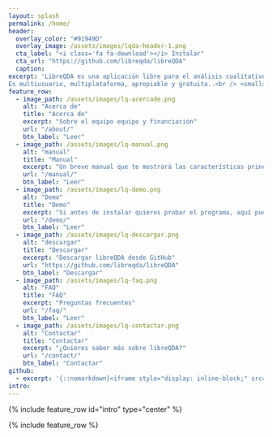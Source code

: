 ```yaml
---
layout: splash
permalink: /home/
header:
  overlay_color: "#91949D"
  overlay_image: /assets/images/lqda-header-1.png
  cta_label: "<i class='fa fa-download'></i> Instalar"
  cta_url: "https://github.com/libreqda/libreQDA"
  caption:
excerpt: 'LibreQDA es una aplicación libre para el análisis cualitativo de datos textuales.
Es multiusuario, multiplataforma, apropiable y gratuita..<br /> <small><a href="https://github.com/libreqda/libreQDA/releases/tag/v0.5">Última versión v0.5</a></small><br /><br /> {::nomarkdown}<iframe style="display: inline-block;" src="https://ghbtns.com/github-btn.html?user=libreqda&repo=libreQDA&type=star&count=true&size=large" frameborder="0" scrolling="0" width="160px" height="30px"></iframe> <iframe style="display: inline-block;" src="https://ghbtns.com/github-btn.html?user=libreqda&repo=libreQDA&type=fork&count=true&size=large" frameborder="0" scrolling="0" width="158px" height="30px"></iframe>{:/nomarkdown}'
feature_row:
  - image_path: /assets/images/lq-acercade.png
    alt: "Acerca de"
    title: "Acerca de"
    excerpt: "Sobre el equipo equipo y financiación"
    url: "/about/"
    btn_label: "Leer"
  - image_path: /assets/images/lq-manual.png
    alt: "manual"
    title: "Manual"
    excerpt: "Un breve manual que te mostrará las características principales de libreQDA."
    url: "/manual/"
    btn_label: "Leer"
  - image_path: /assets/images/lq-demo.png
    alt: "Demo"
    title: "Demo"
    excerpt: "Si antes de instalar quieres probar el programa, aquí puedes acceder a una demo"
    url: "/demo/"
    btn_label: "Leer"
  - image_path: /assets/images/lq-descargar.png
    alt: "descargar"
    title: "Descargar"
    excerpt: "Descargar libreQDA desde GitHub"
    url: "https://github.com/libreqda/libreQDA"
    btn_label: "Descargar"
  - image_path: /assets/images/lq-faq.png
    alt: "FAQ"
    title: "FAQ"
    excerpt: "Preguntas frecuentes"
    url: "/faq/"
    btn_label: "Leer"
  - image_path: /assets/images/lq-contactar.png
    alt: "Contactar"
    title: "Contactar"
    excerpt: "¿Quieres saber más sobre libreQDA?"
    url: "/contact/"
    btn_label: "Contactar"
github:
  - excerpt: '{::nomarkdown}<iframe style="display: inline-block;" src="https://ghbtns.com/github-btn.html?user=mmistakes&repo=minimal-mistakes&type=star&count=true&size=large" frameborder="0" scrolling="0" width="160px" height="30px"></iframe> <iframe style="display: inline-block;" src="https://ghbtns.com/github-btn.html?user=mmistakes&repo=minimal-mistakes&type=fork&count=true&size=large" frameborder="0" scrolling="0" width="158px" height="30px"></iframe>{:/nomarkdown}'
intro:
---
```


{% include feature_row id="intro" type="center" %}

{% include feature_row %}
